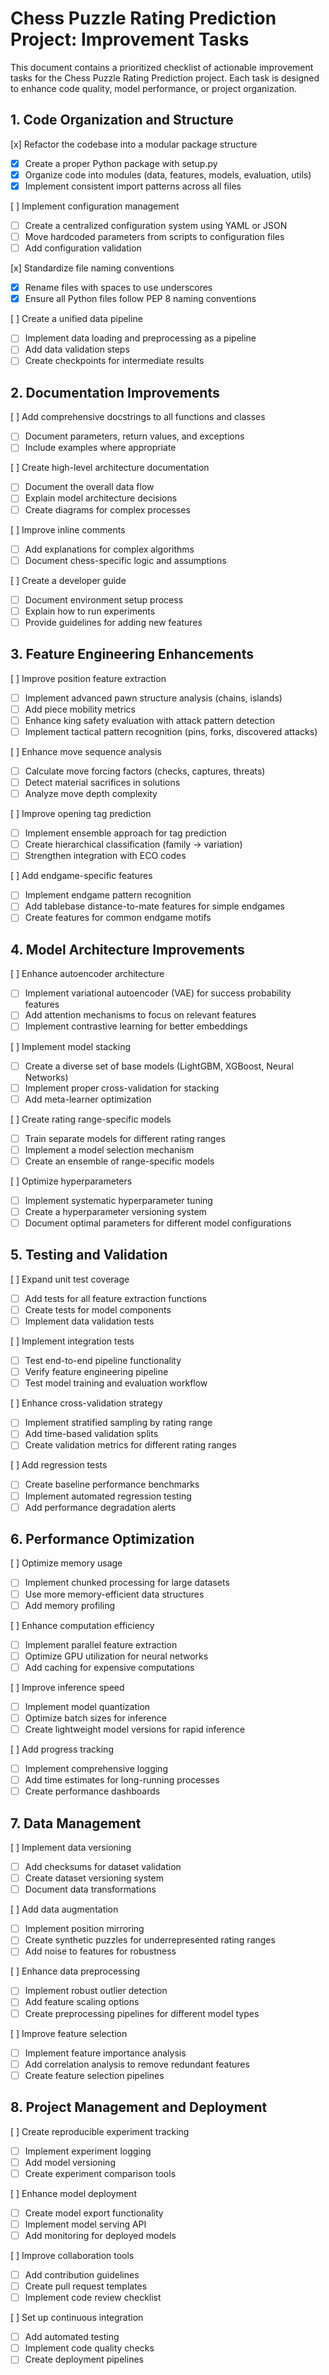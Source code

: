 # Chess Puzzle Rating Prediction Project: Improvement Tasks

This document contains a prioritized checklist of actionable improvement tasks for the Chess Puzzle Rating Prediction project. Each task is designed to enhance code quality, model performance, or project organization.

## 1. Code Organization and Structure

[x] Refactor the codebase into a modular package structure
   - [x] Create a proper Python package with setup.py
   - [x] Organize code into modules (data, features, models, evaluation, utils)
   - [x] Implement consistent import patterns across all files

[ ] Implement configuration management
   - [ ] Create a centralized configuration system using YAML or JSON
   - [ ] Move hardcoded parameters from scripts to configuration files
   - [ ] Add configuration validation

[x] Standardize file naming conventions
   - [x] Rename files with spaces to use underscores
   - [x] Ensure all Python files follow PEP 8 naming conventions

[ ] Create a unified data pipeline
   - [ ] Implement data loading and preprocessing as a pipeline
   - [ ] Add data validation steps
   - [ ] Create checkpoints for intermediate results

## 2. Documentation Improvements

[ ] Add comprehensive docstrings to all functions and classes
   - [ ] Document parameters, return values, and exceptions
   - [ ] Include examples where appropriate

[ ] Create high-level architecture documentation
   - [ ] Document the overall data flow
   - [ ] Explain model architecture decisions
   - [ ] Create diagrams for complex processes

[ ] Improve inline comments
   - [ ] Add explanations for complex algorithms
   - [ ] Document chess-specific logic and assumptions

[ ] Create a developer guide
   - [ ] Document environment setup process
   - [ ] Explain how to run experiments
   - [ ] Provide guidelines for adding new features

## 3. Feature Engineering Enhancements

[ ] Improve position feature extraction
   - [ ] Implement advanced pawn structure analysis (chains, islands)
   - [ ] Add piece mobility metrics
   - [ ] Enhance king safety evaluation with attack pattern detection
   - [ ] Implement tactical pattern recognition (pins, forks, discovered attacks)

[ ] Enhance move sequence analysis
   - [ ] Calculate move forcing factors (checks, captures, threats)
   - [ ] Detect material sacrifices in solutions
   - [ ] Analyze move depth complexity

[ ] Improve opening tag prediction
   - [ ] Implement ensemble approach for tag prediction
   - [ ] Create hierarchical classification (family → variation)
   - [ ] Strengthen integration with ECO codes

[ ] Add endgame-specific features
   - [ ] Implement endgame pattern recognition
   - [ ] Add tablebase distance-to-mate features for simple endgames
   - [ ] Create features for common endgame motifs

## 4. Model Architecture Improvements

[ ] Enhance autoencoder architecture
   - [ ] Implement variational autoencoder (VAE) for success probability features
   - [ ] Add attention mechanisms to focus on relevant features
   - [ ] Implement contrastive learning for better embeddings

[ ] Implement model stacking
   - [ ] Create a diverse set of base models (LightGBM, XGBoost, Neural Networks)
   - [ ] Implement proper cross-validation for stacking
   - [ ] Add meta-learner optimization

[ ] Create rating range-specific models
   - [ ] Train separate models for different rating ranges
   - [ ] Implement a model selection mechanism
   - [ ] Create an ensemble of range-specific models

[ ] Optimize hyperparameters
   - [ ] Implement systematic hyperparameter tuning
   - [ ] Create a hyperparameter versioning system
   - [ ] Document optimal parameters for different model configurations

## 5. Testing and Validation

[ ] Expand unit test coverage
   - [ ] Add tests for all feature extraction functions
   - [ ] Create tests for model components
   - [ ] Implement data validation tests

[ ] Implement integration tests
   - [ ] Test end-to-end pipeline functionality
   - [ ] Verify feature engineering pipeline
   - [ ] Test model training and evaluation workflow

[ ] Enhance cross-validation strategy
   - [ ] Implement stratified sampling by rating range
   - [ ] Add time-based validation splits
   - [ ] Create validation metrics for different rating ranges

[ ] Add regression tests
   - [ ] Create baseline performance benchmarks
   - [ ] Implement automated regression testing
   - [ ] Add performance degradation alerts

## 6. Performance Optimization

[ ] Optimize memory usage
   - [ ] Implement chunked processing for large datasets
   - [ ] Use more memory-efficient data structures
   - [ ] Add memory profiling

[ ] Enhance computation efficiency
   - [ ] Implement parallel feature extraction
   - [ ] Optimize GPU utilization for neural networks
   - [ ] Add caching for expensive computations

[ ] Improve inference speed
   - [ ] Implement model quantization
   - [ ] Optimize batch sizes for inference
   - [ ] Create lightweight model versions for rapid inference

[ ] Add progress tracking
   - [ ] Implement comprehensive logging
   - [ ] Add time estimates for long-running processes
   - [ ] Create performance dashboards

## 7. Data Management

[ ] Implement data versioning
   - [ ] Add checksums for dataset validation
   - [ ] Create dataset versioning system
   - [ ] Document data transformations

[ ] Add data augmentation
   - [ ] Implement position mirroring
   - [ ] Create synthetic puzzles for underrepresented rating ranges
   - [ ] Add noise to features for robustness

[ ] Enhance data preprocessing
   - [ ] Implement robust outlier detection
   - [ ] Add feature scaling options
   - [ ] Create preprocessing pipelines for different model types

[ ] Improve feature selection
   - [ ] Implement feature importance analysis
   - [ ] Add correlation analysis to remove redundant features
   - [ ] Create feature selection pipelines

## 8. Project Management and Deployment

[ ] Create reproducible experiment tracking
   - [ ] Implement experiment logging
   - [ ] Add model versioning
   - [ ] Create experiment comparison tools

[ ] Enhance model deployment
   - [ ] Create model export functionality
   - [ ] Implement model serving API
   - [ ] Add monitoring for deployed models

[ ] Improve collaboration tools
   - [ ] Add contribution guidelines
   - [ ] Create pull request templates
   - [ ] Implement code review checklist

[ ] Set up continuous integration
   - [ ] Add automated testing
   - [ ] Implement code quality checks
   - [ ] Create deployment pipelines
